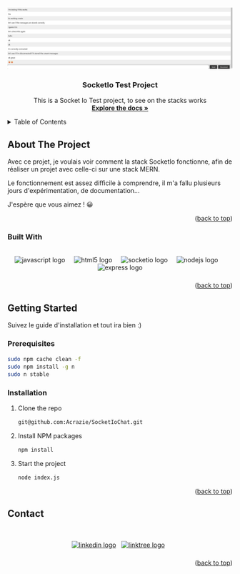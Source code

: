 <a id="readme-top"></a>
<!-- PROJECT LOGO -->
<br />
<div align="center">
  <a href="https://github.com/Acrazie/SocketIoChat" target="_blank">
    <img src="./images/ScreenShot.png" alt="Logo">
  </a>

  <h3 align="center">SocketIo Test Project</h3>

  <p align="center">
    This is a Socket Io Test project, to see on the stacks works
    <br />
    <a href="https://github.com/Acrazie/Portfolio"><strong>Explore the docs »</strong></a>
  </p>
</div>



<!-- TABLE OF CONTENTS -->
<details>
  <summary>Table of Contents</summary>
  <ol>
    <li>
      <a href="#about-the-project">About The Project</a>
      <ul>
        <li><a href="#built-with">Built With</a></li>
      </ul>
    </li>
    <li>
      <a href="#getting-started">Getting Started</a>
      <ul>
        <li><a href="#prerequisites">Prerequisites</a></li>
        <li><a href="#installation">Installation</a></li>
      </ul>
    </li>
    <li><a href="#contact">Contact</a></li>
  </ol>
</details>



<!-- ABOUT THE PROJECT -->
## About The Project

Avec ce projet, je voulais voir comment la stack SocketIo fonctionne, afin de réaliser un projet avec celle-ci sur une stack MERN.

Le fonctionnement est assez difficile à comprendre, il m'a fallu plusieurs jours d'expérimentation, de documentation...

J'espère que vous aimez ! 😀

<p align="right">(<a href="#readme-top">back to top</a>)</p>



### Built With

<br clear="both">

<div align="center">
  <img src="https://skillicons.dev/icons?i=js" height="40" alt="javascript logo"  />
  <img width="12" />
  <img src="https://skillicons.dev/icons?i=html" height="40" alt="html5 logo"  />
  <img width="12" />
  <img src="https://cdn.jsdelivr.net/gh/devicons/devicon/icons/socketio/socketio-original.svg" height="40" alt="socketio logo"  />
  <img width="12" />
  <img src="https://skillicons.dev/icons?i=nodejs" height="40" alt="nodejs logo"  />
  <img width="12" />
  <img src="https://skillicons.dev/icons?i=express" height="40" alt="express logo"  />
</div>

###

<p align="right">(<a href="#readme-top">back to top</a>)</p>

<!-- GETTING STARTED -->
## Getting Started

Suivez le guide d'installation et tout ira bien :)

### Prerequisites

```sh
sudo npm cache clean -f
sudo npm install -g n
sudo n stable
```

### Installation

1. Clone the repo
   ```sh
   git@github.com:Acrazie/SocketIoChat.git
   ```
2. Install NPM packages
   ```sh
   npm install
   ```
3. Start the project
   ```sh
   node index.js
   ```

<p align="right">(<a href="#readme-top">back to top</a>)</p>

<!-- CONTACT -->
## Contact

<br clear="both">

<p align="center">
  <a href="https://www.linkedin.com/in/mayeuld/" target="_blank"><img src="https://raw.githubusercontent.com/maurodesouza/profile-readme-generator/master/src/assets/icons/social/linkedin/default.svg" width="52" height="40" alt="linkedin logo"></a>&nbsp;&nbsp;
  <a href="https://linktr.ee/MayeulDBZ" target="_blank"><img src="https://raw.githubusercontent.com/maurodesouza/profile-readme-generator/master/src/assets/icons/social/linktree/default.svg" width="52" height="40" alt="linktree logo"></a>&nbsp;&nbsp;
</p>

###

<p align="right">(<a href="#readme-top">back to top</a>)</p>
